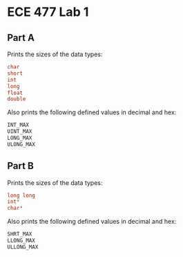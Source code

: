 # ECE 477 Lab 1
## Part A
Prints the sizes of the data types:
```c
char
short
int
long
float
double
```
Also prints the following defined values in decimal and hex:
```c
INT_MAX
UINT_MAX
LONG_MAX
ULONG_MAX
```

## Part B
Prints the sizes of the data types:
```c
long long
int*
char*
```
Also prints the following defined values in decimal and hex:
```c
SHRT_MAX
LLONG_MAX
ULLONG_MAX
```
